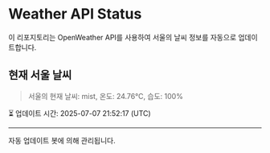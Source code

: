 
# Weather API Status

이 리포지토리는 OpenWeather API를 사용하여 서울의 날씨 정보를 자동으로 업데이트합니다.

## 현재 서울 날씨
> 서울의 현재 날씨: mist, 온도: 24.76°C, 습도: 100%

⏳ 업데이트 시간: 2025-07-07 21:52:17 (UTC)

---
자동 업데이트 봇에 의해 관리됩니다.
